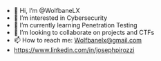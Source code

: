 - 👋 Hi, I’m @WolfbaneLX
- 👀 I’m interested in Cybersecurity 
- 🌱 I’m currently learning Penetration Testing
- 💞️ I’m looking to collaborate on projects and CTFs
- 📫 How to reach me: Wolfbanelx@gmail.com
- https://www.linkedin.com/in/josephpirozzi

<!---
WolfbaneLX/WolfbaneLX is a ✨ special ✨ repository because its `README.md` (this file) appears on your GitHub profile.
You can click the Preview link to take a look at your changes.
--->
